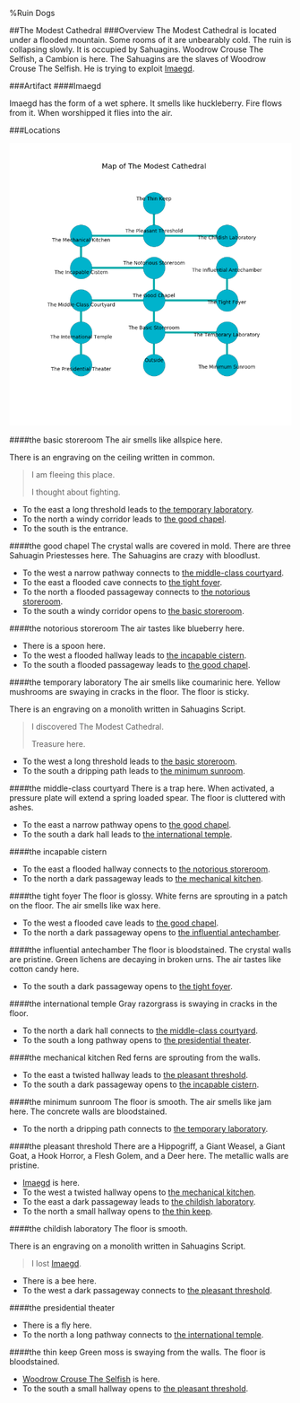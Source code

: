 %Ruin Dogs

##The Modest Cathedral
###Overview
The Modest Cathedral is located under a flooded mountain. Some rooms of it are unbearably cold. The ruin is collapsing slowly. It is occupied by Sahuagins. <a name="Woodrow-Crouse-The-Selfish"></a>Woodrow Crouse The Selfish, a Cambion is here. The Sahuagins are the slaves of Woodrow Crouse The Selfish. He  is trying to exploit [Imaegd](#Imaegd). 



###Artifact
####<a name="Imaegd"></a>Imaegd


Imaegd has the form of a wet sphere. It smells like huckleberry. Fire flows from it. When worshipped it flies into the air. 





###Locations


![](../v2/images/The-Modest-Cathedral.png)

####<a name="the-basic-storeroom"></a>the basic storeroom
The air smells like allspice here. 

There is an engraving on the ceiling written in common. 

> I am fleeing this place.
>
> I thought about fighting.
>


* To the east a long threshold leads to [the temporary laboratory](#the-temporary-laboratory).
* To the north a windy corridor leads to [the good chapel](#the-good-chapel).
* To the south is the entrance.


####<a name="the-good-chapel"></a>the good chapel
The crystal walls are covered in mold. There are three Sahuagin Priestesses here. The Sahuagins are crazy with bloodlust. 



* To the west a narrow pathway connects to [the middle-class courtyard](#the-middle-class-courtyard).
* To the east a flooded cave connects to [the tight foyer](#the-tight-foyer).
* To the north a flooded passageway connects to [the notorious storeroom](#the-notorious-storeroom).
* To the south a windy corridor opens to [the basic storeroom](#the-basic-storeroom).


####<a name="the-notorious-storeroom"></a>the notorious storeroom
The air tastes like blueberry here. 



* There is a spoon here.
* To the west a flooded hallway leads to [the incapable cistern](#the-incapable-cistern).
* To the south a flooded passageway leads to [the good chapel](#the-good-chapel).


####<a name="the-temporary-laboratory"></a>the temporary laboratory
The air smells like coumarinic here. Yellow mushrooms are swaying in cracks in the floor. The floor is sticky. 

There is an engraving on a monolith written in Sahuagins Script. 

> I discovered The Modest Cathedral.
>
> Treasure here.
>


* To the west a long threshold leads to [the basic storeroom](#the-basic-storeroom).
* To the south a dripping path leads to [the minimum sunroom](#the-minimum-sunroom).


####<a name="the-middle-class-courtyard"></a>the middle-class courtyard
There is a trap here. When activated, a pressure plate will extend a spring loaded spear. The floor is cluttered with ashes. 



* To the east a narrow pathway opens to [the good chapel](#the-good-chapel).
* To the south a dark hall leads to [the international temple](#the-international-temple).


####<a name="the-incapable-cistern"></a>the incapable cistern




* To the east a flooded hallway connects to [the notorious storeroom](#the-notorious-storeroom).
* To the north a dark passageway leads to [the mechanical kitchen](#the-mechanical-kitchen).


####<a name="the-tight-foyer"></a>the tight foyer
The floor is glossy. White ferns are sprouting in a patch on the floor. The air smells like wax here. 



* To the west a flooded cave leads to [the good chapel](#the-good-chapel).
* To the north a dark passageway opens to [the influential antechamber](#the-influential-antechamber).


####<a name="the-influential-antechamber"></a>the influential antechamber
The floor is bloodstained. The crystal walls are pristine. Green lichens are decaying in broken urns. The air tastes like cotton candy here. 



* To the south a dark passageway opens to [the tight foyer](#the-tight-foyer).


####<a name="the-international-temple"></a>the international temple
Gray razorgrass is swaying in cracks in the floor. 



* To the north a dark hall connects to [the middle-class courtyard](#the-middle-class-courtyard).
* To the south a long pathway opens to [the presidential theater](#the-presidential-theater).


####<a name="the-mechanical-kitchen"></a>the mechanical kitchen
Red ferns are sprouting from the walls. 



* To the east a twisted hallway leads to [the pleasant threshold](#the-pleasant-threshold).
* To the south a dark passageway opens to [the incapable cistern](#the-incapable-cistern).


####<a name="the-minimum-sunroom"></a>the minimum sunroom
The floor is smooth. The air smells like jam here. The concrete walls are bloodstained. 



* To the north a dripping path connects to [the temporary laboratory](#the-temporary-laboratory).


####<a name="the-pleasant-threshold"></a>the pleasant threshold
There are a Hippogriff, a Giant Weasel, a Giant Goat, a Hook Horror, a Flesh Golem, and a Deer here. The metallic walls are pristine. 



* [Imaegd](#Imaegd) is here.
* To the west a twisted hallway opens to [the mechanical kitchen](#the-mechanical-kitchen).
* To the east a dark passageway leads to [the childish laboratory](#the-childish-laboratory).
* To the north a small hallway opens to [the thin keep](#the-thin-keep).


####<a name="the-childish-laboratory"></a>the childish laboratory
The floor is smooth. 

There is an engraving on a monolith written in Sahuagins Script. 

> I lost [Imaegd](#Imaegd).
>


* There is a bee here.
* To the west a dark passageway connects to [the pleasant threshold](#the-pleasant-threshold).


####<a name="the-presidential-theater"></a>the presidential theater




* There is a fly here.
* To the north a long pathway connects to [the international temple](#the-international-temple).


####<a name="the-thin-keep"></a>the thin keep
Green moss is swaying from the walls. The floor is bloodstained. 



* [Woodrow Crouse The Selfish](#Woodrow-Crouse-The-Selfish) is here.
* To the south a small hallway opens to [the pleasant threshold](#the-pleasant-threshold).


